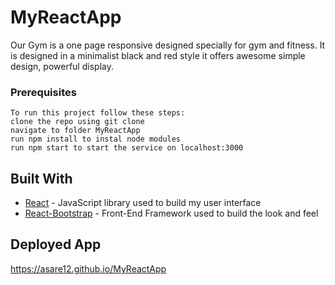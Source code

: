 # MyReactApp
Our Gym is a one page responsive designed specially for gym and fitness. It is designed in a minimalist black and red style it offers awesome simple design, powerful display.

### Prerequisites
```
To run this project follow these steps:
clone the repo using git clone
navigate to folder MyReactApp
run npm install to instal node modules
run npm start to start the service on localhost:3000
```

## Built With

* [React](https://reactjs.org/)  - JavaScript library used to build my user interface
* [React-Bootstrap](https://react-bootstrap.github.io/) - Front-End Framework used to build the look and feel

## Deployed App
 https://asare12.github.io/MyReactApp
